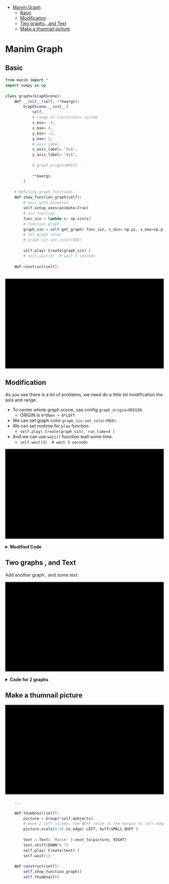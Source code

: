 [](...menustart)

- [Manim Graph](#6566be516fa55bce5bf804d9bb3eed29)
    - [Basic](#972e73b7a882d0802a4e3a16946a2f94)
    - [Modification](#8af1f1c0895c6f9654aa578cfd0a3987)
    - [Two graphs , and Text](#a10ae75187f9b93cef2446300aca4a64)
    - [Make a thumnail picture](#e4669471c75a87003f3a7b162fdf4470)

[](...menuend)


<h2 id="6566be516fa55bce5bf804d9bb3eed29"></h2>

# Manim Graph

<h2 id="972e73b7a882d0802a4e3a16946a2f94"></h2>

## Basic

```python
from manim import *
import numpy as np

class graphx(GraphScene):
    def __init__(self, **kwargs):
        GraphScene.__init__(
            self,
            # range of coordinates system
            x_min= -4,
            x_max= 4,
            y_min= -2,
            y_max= 2,
            # axis label
            x_axis_label= "$x$",
            y_axis_label= "$y$",

            # graph_origin=ORIGI ,
            
            **kwargs
        )

    # Defining graph functions
    def show_function_graph(self):
        # axis with animaton
        self.setup_axes(animate=True)
        # sin function
        func_sin = lambda x: np.sin(x)
        # function graph
        graph_sin = self.get_graph( func_sin, x_min=-np.pi, x_max=np.pi)
        # set graph color
        # graph_sin.set_color(RED)

        self.play( Create(graph_sin) )
        # self.wait(3)  # wait 3 seconds

    def construct(self):
 
```

![](../imgs/manim_graph1.gif)

<h2 id="8af1f1c0895c6f9654aa578cfd0a3987"></h2>

## Modification

As you see there is a lot of problems, we need do a little bit modification the axis and range.

- To center whole graph scene, use config `graph_origin=ORIGIN`. 
    - ORIGIN is `0*DOwn + 0*LEFT`
- We can set graph color `graph_sin.set_color(RED)`.
- We can set runtime for `play` function
    - `self.play( Create(graph_sin), run_time=4 )`
- And we can use `wait()` function wait some time.
    - `self.wait(3)  # wait 3 seconds`

![](../imgs/manim_graph2.gif)

<details>
<summary>
<b>Modified Code</b>
</summary>

```python
from manim import *
import numpy as np

class graphx(GraphScene):
    def __init__(self, **kwargs):
        GraphScene.__init__(
            self,
            # range of coordinates system
            x_min= -4,
            x_max= 4,
            y_min= -2,
            y_max= 2,
            # axis label
            x_axis_label= "$x$",
            y_axis_label= "$y=sin(x)$",
            graph_origin=ORIGIN,
            **kwargs
        )

    # Defining graph functions
    def show_function_graph(self):
        # axis with animaton
        self.setup_axes(animate=True)
        # sin function
        func_sin = lambda x: np.sin(x)
        # function graph
        graph_sin = self.get_graph( func_sin, x_min=-np.pi, x_max=np.pi)
        # set color
        graph_sin.set_color(RED)
        # set runtime
        self.play( Create(graph_sin), run_time=4)
        # wait 3 seconds when play animation is done
        self.wait(3)

    def construct(self):
        self.show_function_graph()
```

</details>


<h2 id="a10ae75187f9b93cef2446300aca4a64"></h2>

## Two graphs , and Text

Add another graph , and some text.


![](../imgs/manim_2graphs.gif)


<details>
<summary>
<b>Code for 2 graphs</b>
</summary>

```python
from manim import *
import numpy as np

class graphx(GraphScene):
    def __init__(self, **kwargs):
        GraphScene.__init__(
            self,
            # range of coordinates system
            x_min= -4,
            x_max= 4,
            y_min= -2,
            y_max= 2,
            # axis label
            x_axis_label= "$x$",
            y_axis_label= "$y$",
            graph_origin=ORIGIN,
            **kwargs
        )

    # Defining graph functions
    def show_function_graph(self):
        # axis with animaton
        self.setup_axes(animate=True)
        # sin function
        func_sin = lambda x: np.sin(x)
        # function graph
        graph_sin = self.get_graph( func_sin, x_min=-np.pi, x_max=np.pi)
        graph_sin.set_color(RED)

        graph_cos = self.get_graph( lambda x:np.cos(x), x_min=-np.pi, x_max=np.pi)
        graph_cos.set_color(YELLOW)

        # graph sin plays first
        self.play( Create(graph_sin), run_time=3)
        self.wait(1)
        self.play( Create(graph_cos), run_time=3)
        self.wait(1)

        # Adding text
        text1 = Text('y=Sine(x) .. y=Cos(x)')
        # where place ?
        text1.next_to( graph_cos, UP )
        text1.set_color(BLUE)
        self.play(Write(text1))

    def construct(self):
        self.show_function_graph()
```

</details>

<h2 id="e4669471c75a87003f3a7b162fdf4470"></h2>

## Make a thumnail picture

![](../imgs/manim_makethumb.gif)

```python
    ...

    def thumbnail(self):
        picture = Group(*self.mobjects) 
        # move 2 left screen, the BUFF value is the margin to left edge
        picture.scale(0.6).to_edge( LEFT, buff=SMALL_BUFF )

        text = Text( 'Manim' ).next_to(picture, RIGHT)
        text.shift(DOWN*0.7)
        self.play( Create(text) )
        self.wait(1)

    def construct(self):
        self.show_function_graph()
        self.thumbnail()
```





